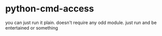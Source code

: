 # python-cmd-access
you can just run it plain. doesn't require any odd module. just run and be entertained or something
